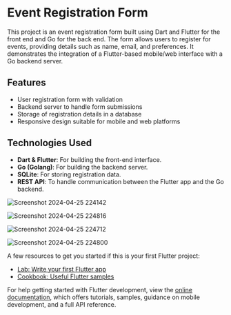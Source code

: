 # Event Registration Form

This project is an event registration form built using Dart and Flutter for the front end and Go for the back end. The form allows users to register for events, providing details such as name, email, and preferences. It demonstrates the integration of a Flutter-based mobile/web interface with a Go backend server.

## Features

- User registration form with validation
- Backend server to handle form submissions
- Storage of registration details in a database
- Responsive design suitable for mobile and web platforms

## Technologies Used

- **Dart & Flutter**: For building the front-end interface.
- **Go (Golang)**: For building the backend server.
- **SQLite**: For storing registration data.
- **REST API**: To handle communication between the Flutter app and the Go backend.

![Screenshot 2024-04-25 224142](https://github.com/user-attachments/assets/a5e41959-7523-4e1b-81f9-e77c632a177b)

![Screenshot 2024-04-25 224816](https://github.com/user-attachments/assets/2d4a4505-ca80-4011-b9b1-d1821da7c150)

![Screenshot 2024-04-25 224712](https://github.com/user-attachments/assets/a3b7daa3-80a6-4d7d-8ec0-a2b93bb92080)

![Screenshot 2024-04-25 224800](https://github.com/user-attachments/assets/1c5d0bcd-204d-4797-9f78-168598a6cad6)


A few resources to get you started if this is your first Flutter project:

- [Lab: Write your first Flutter app](https://docs.flutter.dev/get-started/codelab)
- [Cookbook: Useful Flutter samples](https://docs.flutter.dev/cookbook)

For help getting started with Flutter development, view the
[online documentation](https://docs.flutter.dev/), which offers tutorials,
samples, guidance on mobile development, and a full API reference.

